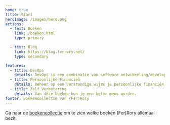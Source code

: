 ```yaml
---
home: true
title: Start
heroImage: /images/hero.png
actions:
  - text: Boeken
    link: /boeken.html
    type: primary

  - text: Blog
    link: https://blog.ferrory.net/
    type: secondary

features:
  - title: DevOps
    details: DevOps is een combinatie van software ontwikkeling/development (Dev) en Informatie Technologie Operaties (Ops), plus de bundeling van mensen, processen en technologie om doorlopend waarde aan klanten te bieden. 
  - title: Persoonlijke Financiën
    details: Beheer op een verstandige wijze je persoonlijke financiën.
  - title: Zelf Verbetering
    details: Van deze boeken kun je een beter mens worden. 
footer: Boekencollectie van (Fer)Rory
---
```


Ga naar de [boekencollectie] om te zien welke boeken (Fer)Rory allemaal bezit.




[boekencollectie]: /boeken.md

